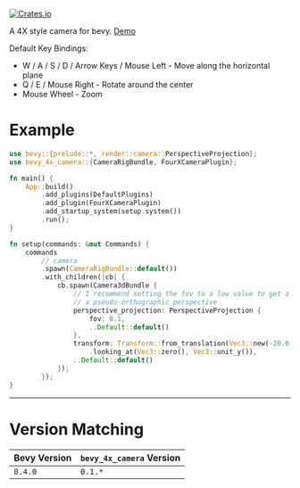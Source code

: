 [![Crates.io](https://img.shields.io/crates/v/bevy_4x_camera)](https://crates.io/crates/bevy_4x_camera)

A 4X style camera for bevy. [Demo](https://imgur.com/XIIDcIW)

Default Key Bindings:

- W / A / S / D / Arrow Keys / Mouse Left - Move along the horizontal plane
- Q / E / Mouse Right - Rotate around the center
- Mouse Wheel - Zoom

# Example

```rust
use bevy::{prelude::*, render::camera::PerspectiveProjection};
use bevy_4x_camera::{CameraRigBundle, FourXCameraPlugin};

fn main() {
    App::build()
        .add_plugins(DefaultPlugins)
        .add_plugin(FourXCameraPlugin)
        .add_startup_system(setup.system())
        .run();
}

fn setup(commands: &mut Commands) {
    commands
        // camera
        .spawn(CameraRigBundle::default())
        .with_children(|cb| {
            cb.spawn(Camera3dBundle {
                // I recommend setting the fov to a low value to get a
                // a pseudo-orthographic perspective
                perspective_projection: PerspectiveProjection {
                    fov: 0.1,
                    ..Default::default()
                },
                transform: Transform::from_translation(Vec3::new(-20.0, 20., 0.0))
                    .looking_at(Vec3::zero(), Vec3::unit_y()),
                ..Default::default()
            });
        });
}
```

---

# Version Matching

| Bevy Version | `bevy_4x_camera` Version |
| ------------ | ------------------------ |
| `0.4.0`      | `0.1.*`                  |
